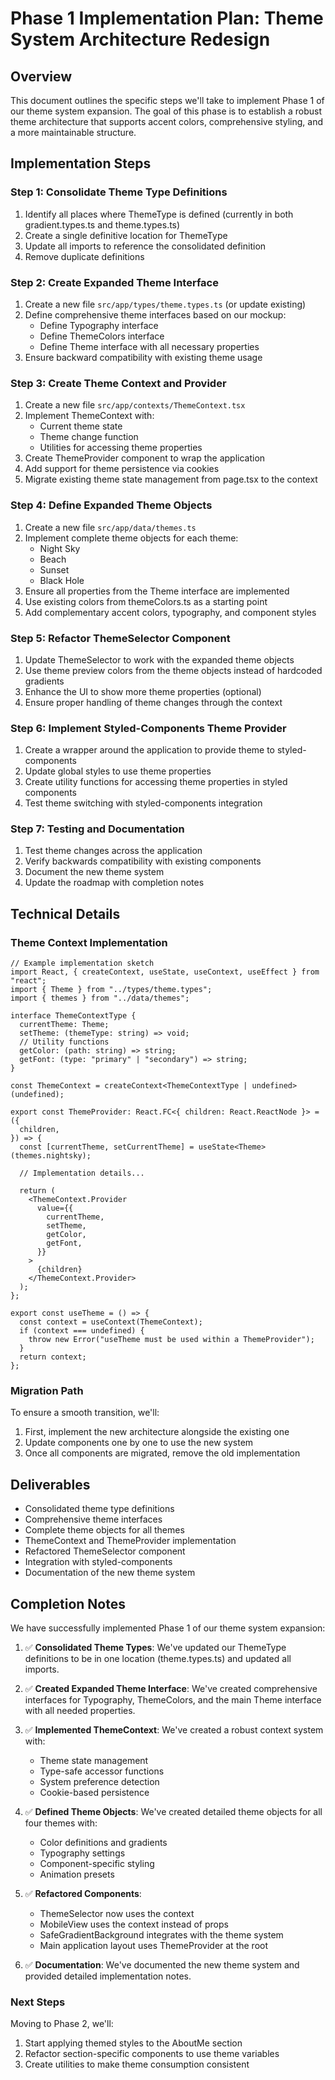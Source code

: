 # Phase 1 Implementation Plan: Theme System Architecture Redesign

## Overview

This document outlines the specific steps we'll take to implement Phase 1 of our theme system expansion. The goal of this phase is to establish a robust theme architecture that supports accent colors, comprehensive styling, and a more maintainable structure.

## Implementation Steps

### Step 1: Consolidate Theme Type Definitions

1. Identify all places where ThemeType is defined (currently in both gradient.types.ts and theme.types.ts)
2. Create a single definitive location for ThemeType
3. Update all imports to reference the consolidated definition
4. Remove duplicate definitions

### Step 2: Create Expanded Theme Interface

1. Create a new file `src/app/types/theme.types.ts` (or update existing)
2. Define comprehensive theme interfaces based on our mockup:
   - Define Typography interface
   - Define ThemeColors interface
   - Define Theme interface with all necessary properties
3. Ensure backward compatibility with existing theme usage

### Step 3: Create Theme Context and Provider

1. Create a new file `src/app/contexts/ThemeContext.tsx`
2. Implement ThemeContext with:
   - Current theme state
   - Theme change function
   - Utilities for accessing theme properties
3. Create ThemeProvider component to wrap the application
4. Add support for theme persistence via cookies
5. Migrate existing theme state management from page.tsx to the context

### Step 4: Define Expanded Theme Objects

1. Create a new file `src/app/data/themes.ts`
2. Implement complete theme objects for each theme:
   - Night Sky
   - Beach
   - Sunset
   - Black Hole
3. Ensure all properties from the Theme interface are implemented
4. Use existing colors from themeColors.ts as a starting point
5. Add complementary accent colors, typography, and component styles

### Step 5: Refactor ThemeSelector Component

1. Update ThemeSelector to work with the expanded theme objects
2. Use theme preview colors from the theme objects instead of hardcoded gradients
3. Enhance the UI to show more theme properties (optional)
4. Ensure proper handling of theme changes through the context

### Step 6: Implement Styled-Components Theme Provider

1. Create a wrapper around the application to provide theme to styled-components
2. Update global styles to use theme properties
3. Create utility functions for accessing theme properties in styled components
4. Test theme switching with styled-components integration

### Step 7: Testing and Documentation

1. Test theme changes across the application
2. Verify backwards compatibility with existing components
3. Document the new theme system
4. Update the roadmap with completion notes

## Technical Details

### Theme Context Implementation

```tsx
// Example implementation sketch
import React, { createContext, useState, useContext, useEffect } from "react";
import { Theme } from "../types/theme.types";
import { themes } from "../data/themes";

interface ThemeContextType {
  currentTheme: Theme;
  setTheme: (themeType: string) => void;
  // Utility functions
  getColor: (path: string) => string;
  getFont: (type: "primary" | "secondary") => string;
}

const ThemeContext = createContext<ThemeContextType | undefined>(undefined);

export const ThemeProvider: React.FC<{ children: React.ReactNode }> = ({
  children,
}) => {
  const [currentTheme, setCurrentTheme] = useState<Theme>(themes.nightsky);

  // Implementation details...

  return (
    <ThemeContext.Provider
      value={{
        currentTheme,
        setTheme,
        getColor,
        getFont,
      }}
    >
      {children}
    </ThemeContext.Provider>
  );
};

export const useTheme = () => {
  const context = useContext(ThemeContext);
  if (context === undefined) {
    throw new Error("useTheme must be used within a ThemeProvider");
  }
  return context;
};
```

### Migration Path

To ensure a smooth transition, we'll:

1. First, implement the new architecture alongside the existing one
2. Update components one by one to use the new system
3. Once all components are migrated, remove the old implementation

## Deliverables

- Consolidated theme type definitions
- Comprehensive theme interfaces
- Complete theme objects for all themes
- ThemeContext and ThemeProvider implementation
- Refactored ThemeSelector component
- Integration with styled-components
- Documentation of the new theme system

## Completion Notes

We have successfully implemented Phase 1 of our theme system expansion:

1. ✅ **Consolidated Theme Types**: We've updated our ThemeType definitions to be in one location (theme.types.ts) and updated all imports.

2. ✅ **Created Expanded Theme Interface**: We've created comprehensive interfaces for Typography, ThemeColors, and the main Theme interface with all needed properties.

3. ✅ **Implemented ThemeContext**: We've created a robust context system with:

   - Theme state management
   - Type-safe accessor functions
   - System preference detection
   - Cookie-based persistence

4. ✅ **Defined Theme Objects**: We've created detailed theme objects for all four themes with:

   - Color definitions and gradients
   - Typography settings
   - Component-specific styling
   - Animation presets

5. ✅ **Refactored Components**:

   - ThemeSelector now uses the context
   - MobileView uses the context instead of props
   - SafeGradientBackground integrates with the theme system
   - Main application layout uses ThemeProvider at the root

6. ✅ **Documentation**: We've documented the new theme system and provided detailed implementation notes.

### Next Steps

Moving to Phase 2, we'll:

1. Start applying themed styles to the AboutMe section
2. Refactor section-specific components to use theme variables
3. Create utilities to make theme consumption consistent
